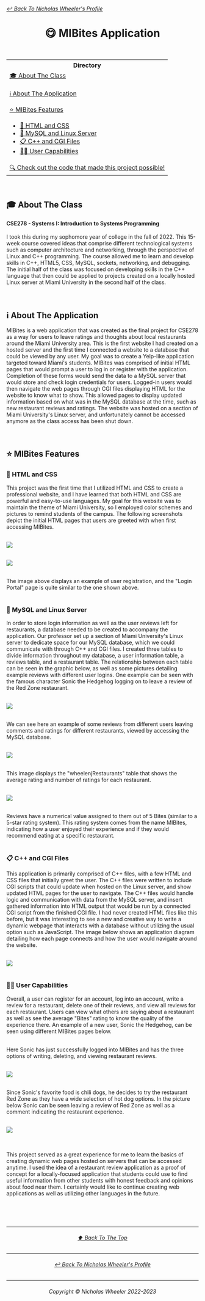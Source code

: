 <h6 >
	<a href="https://github.com/NicholasJWheeler">↩ Back To Nicholas Wheeler's Profile</a>
</h6>

<h1 align="center">😋 MIBites Application</h1><br>
<table align="center">
	<tr>
		<th>
			Directory
		</th>
	</tr>
	<tr>
		<td>
			<a href="#-about-the-class">🎓  About The Class</a><br><br>
			<a href="#%E2%84%B9-about-the-application">ℹ About The Application</a><br><br>
			<a href="#-mibites-features">⭐ MIBites Features</a>
			<ul>
        <li><a href="#-html-and-css">🔩 HTML and CSS</a></li>
        <li><a href="#-mysql-and-linux-server">💽 MySQL and Linux Server</a></li>
        <li><a href="#-c-and-cgi-files">📋 C++ and CGI Files</a></li>
				<li><a href="#-user-capabilities">👨‍💻 User Capabilities</a></li>
			</ul>
		</td>
  	</tr>
	<tr>
		<td align="center">
			<a href="https://vscode.dev/github.com/NicholasJWheeler/MIBites">🔍 Check out the code that made this project possible!</a>
		</td>
	</tr>
</table><br>

## 🎓 About The Class
#### CSE278 - Systems I: Introduction to Systems Programming
I took this during my sophomore year of college in the fall of 2022. This 15-week course covered ideas that comprise different technological systems such as computer architecture and networking, through the perspective of Linux and C++ programming. The course allowed me to learn and develop skills in C++, HTML5, CSS, MySQL, sockets, networking, and debugging. The initial half of the class was focused on developing skills in the C++ language that then could be applied to projects created on a locally hosted Linux server at Miami University in the second half of the class.
<br><br><br>

## ℹ About The Application
MIBites is a web application that was created as the final project for CSE278 as a way for users to leave ratings and thoughts about local restaurants around the Miami University area. This is the first website I had created on a hosted server and the first time I connected a website to a database that could be viewed by any user. My goal was to create a Yelp-like application targeted toward Miami's students. MIBites was comprised of initial HTML pages that would prompt a user to log in or register with the application. Completion of these forms would send the data to a MySQL server that would store and check login credentials for users. Logged-in users would then navigate the web pages through CGI files displaying HTML for the website to know what to show. This allowed pages to display updated information based on what was in the MySQL database at the time, such as new restaurant reviews and ratings. The website was hosted on a section of Miami University's Linux server, and unfortunately cannot be accessed anymore as the class access has been shut down. 
<br><br><br>

## ⭐ MIBites Features
### 🔩 HTML and CSS
This project was the first time that I utilized HTML and CSS to create a professional website, and I have learned that both HTML and CSS are powerful and easy-to-use languages. My goal for this website was to maintain the theme of Miami University, so I employed color schemes and pictures to remind students of the campus. The following screenshots depict the initial HTML pages that users are greeted with when first accessing MIBites.<br><br>

![](https://github.com/NicholasJWheeler/MIBites/blob/main/Images/indexPage.png?raw=true)
<br><br>

![](https://github.com/NicholasJWheeler/MIBites/blob/main/Images/githubRegistration.png?raw=true)
<br><br>

The image above displays an example of user registration, and the "Login Portal" page is quite similar to the one shown above.
<br><br>

### 💽 MySQL and Linux Server
In order to store login information as well as the user reviews left for restaurants, a database needed to be created to accompany the application. Our professor set up a section of Miami University's Linux server to dedicate space for our MySQL database, which we could communicate with through C++ and CGI files. I created three tables to divide information throughout my database, a user information table, a reviews table, and a restaurant table. The relationship between each table can be seen in the graphic below, as well as some pictures detailing example reviews with different user logins. One example can be seen with the famous character Sonic the Hedgehog logging on to leave a review of the Red Zone restaurant.
<br><br>

![](https://github.com/NicholasJWheeler/MIBites/blob/main/Images/FINALdatabaseLinks.png?raw=true)
<br><br>

We can see here an example of some reviews from different users leaving comments and ratings for different restaurants, viewed by accessing the MySQL database.
<br><br>

![](https://github.com/NicholasJWheeler/MIBites/blob/main/Images/UpdatedReviewMySQL.png?raw=true)
<br><br>

This image displays the "wheelenjRestaurants" table that shows the average rating and number of ratings for each restaurant.
<br><br>

![](https://github.com/NicholasJWheeler/MIBites/blob/main/Images/UpdatedRestaurantRating.png?raw=true)
<br><br>

Reviews have a numerical value assigned to them out of 5 Bites (similar to a 5-star rating system). This rating system comes from the name MIBites, indicating how a user enjoyed their experience and if they would recommend eating at a specific restaurant.
<br><br>

### 📋 C++ and CGI Files
This application is primarily comprised of C++ files, with a few HTML and CSS files that initially greet the user. The C++ files were written to include CGI scripts that could update when hosted on the Linux server, and show updated HTML pages for the user to navigate. The C++ files would handle logic and communication with data from the MySQL server, and insert gathered information into HTML output that would be run by a connected CGI script from the finished CGI file. I had never created HTML files like this before, but it was interesting to see a new and creative way to write a dynamic webpage that interacts with a database without utilizing the usual option such as JavaScript. The image below shows an application diagram detailing how each page connects and how the user would navigate around the website.
<br><br>

![](https://github.com/NicholasJWheeler/MIBites/blob/main/Images/FINALwebsiteLayout.png?raw=true)
<br><br>

### 👨‍💻 User Capabilities
Overall, a user can register for an account, log into an account, write a review for a restaurant, delete one of their reviews, and view all reviews for each restaurant. Users can view what others are saying about a restaurant as well as see the average "Bites" rating to know the quality of the experience there. An example of a new user, Sonic the Hedgehog, can be seen using different MIBites pages below.<br><br>

Here Sonic has just successfully logged into MIBites and has the three options of writing, deleting, and viewing restaurant reviews.<br><br>

![](https://github.com/NicholasJWheeler/MIBites/blob/main/Images/exampleLogin.png?raw=true)
<br><br>

Since Sonic's favorite food is chili dogs, he decides to try the restaurant Red Zone as they have a wide selection of hot dog options. In the picture below Sonic can be seen leaving a review of Red Zone as well as a comment indicating the restaurant experience.<br><br>

![](https://github.com/NicholasJWheeler/MIBites/blob/main/Images/exampleReview.png?raw=true)
<br><br><br>

This project served as a great experience for me to learn the basics of creating dynamic web pages hosted on servers that can be accessed anytime. I used the idea of a restaurant review application as a proof of concept for a locally-focused application that students could use to find useful information from other students with honest feedback and opinions about food near them. I certainly would like to continue creating web applications as well as utilizing other languages in the future.

<br><br><br>

- - - -
<h6 align="center">
	<a align="center" href="#-back-to-nicholas-wheelers-profile">⬆ Back To The Top </a>
</h6>

- - - -

<h6 align="center">
	<a href="https://github.com/NicholasJWheeler">↩ Back To Nicholas Wheeler's Profile</a>
</h6>

- - - -

<h6 align="center">
  Copyright © Nicholas Wheeler 2022-2023
</h6>





